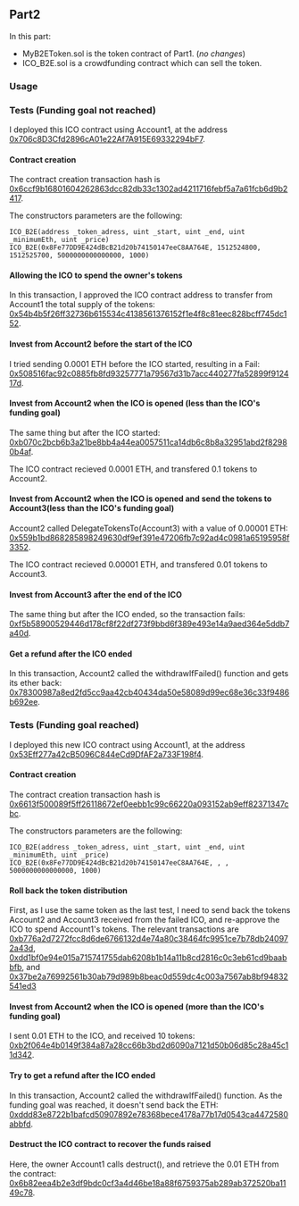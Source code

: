 ## Part2

In this part:

* MyB2EToken.sol is the token contract of Part1. (*no changes*)
* ICO_B2E.sol is a crowdfunding contract which can sell the token.

### Usage






### Tests (Funding goal not reached)

I deployed this ICO contract using Account1, at the address [0x706c8D3Cfd2896cA01e22Af7A915E69332294bF7](https://ropsten.etherscan.io/address/0x706c8D3Cfd2896cA01e22Af7A915E69332294bF7).

#### Contract creation
The contract creation transaction hash is [0x6ccf9b16801604262863dcc82db33c1302ad4211716febf5a7a61fcb6d9b2417](https://ropsten.etherscan.io/tx/0x6ccf9b16801604262863dcc82db33c1302ad4211716febf5a7a61fcb6d9b2417).

The constructors parameters are the following:

```
ICO_B2E(address _token_adress, uint _start, uint _end, uint _minimumEth, uint _price)
ICO_B2E(0x8Fe77DD9E424dBcB21d20b74150147eeC8AA764E, 1512524800, 1512525700, 5000000000000000, 1000)
```

#### Allowing the ICO to spend the owner's tokens

In this transaction, I approved the ICO contract address to transfer from Account1 the total supply of the tokens: [0x54b4b5f26ff32736b615534c4138561376152f1e4f8c81eec828bcff745dc152](https://ropsten.etherscan.io/tx/0x54b4b5f26ff32736b615534c4138561376152f1e4f8c81eec828bcff745dc152).

#### Invest from Account2 before the start of the ICO

I tried sending 0.0001 ETH before the ICO started, resulting in a Fail: [0x508516fac92c0885fb8fd93257771a79567d31b7acc440277fa52899f912417d](https://ropsten.etherscan.io/tx/0x508516fac92c0885fb8fd93257771a79567d31b7acc440277fa52899f912417d).

#### Invest from Account2 when the ICO is opened (less than the ICO's funding goal)

The same thing but after the ICO started: [0xb070c2bcb6b3a21be8bb4a44ea0057511ca14db6c8b8a32951abd2f82980b4af](https://ropsten.etherscan.io/tx/0xb070c2bcb6b3a21be8bb4a44ea0057511ca14db6c8b8a32951abd2f82980b4af).

The ICO contract recieved 0.0001 ETH, and transfered 0.1 tokens to Account2.

#### Invest from Account2 when the ICO is opened and send the tokens to Account3(less than the ICO's funding goal)

Account2 called DelegateTokensTo(Account3) with a value of 0.00001 ETH: [0x559b1bd868285898249630df9ef391e47206fb7c92ad4c0981a65195958f3352](https://ropsten.etherscan.io/tx/0x559b1bd868285898249630df9ef391e47206fb7c92ad4c0981a65195958f3352).

The ICO contract recieved 0.00001 ETH, and transfered 0.01 tokens to Account3.

#### Invest from Account3 after the end of the ICO

The same thing but after the ICO ended, so the transaction fails: [0xf5b58900529446d178cf8f22df273f9bbd6f389e493e14a9aed364e5ddb7a40d](https://ropsten.etherscan.io/tx/0xf5b58900529446d178cf8f22df273f9bbd6f389e493e14a9aed364e5ddb7a40d).

#### Get a refund after the ICO ended

In this transaction, Account2 called the withdrawIfFailed() function and gets its ether back: [0x78300987a8ed2fd5cc9aa42cb40434da50e58089d99ec68e36c33f9486b692ee](https://ropsten.etherscan.io/tx/0x78300987a8ed2fd5cc9aa42cb40434da50e58089d99ec68e36c33f9486b692ee).


### Tests (Funding goal reached)

I deployed this new ICO contract using Account1, at the address [0x53Eff277a42cB5096C844eCd9DfAF2a733F198f4](https://ropsten.etherscan.io/address/0x53Eff277a42cB5096C844eCd9DfAF2a733F198f4).

#### Contract creation
The contract creation transaction hash is [0x6613f500089f5ff26118672ef0eebb1c99c66220a093152ab9eff82371347cbc](https://ropsten.etherscan.io/tx/0x6613f500089f5ff26118672ef0eebb1c99c66220a093152ab9eff82371347cbc).

The constructors parameters are the following:

```
ICO_B2E(address _token_adress, uint _start, uint _end, uint _minimumEth, uint _price)
ICO_B2E(0x8Fe77DD9E424dBcB21d20b74150147eeC8AA764E, , , 5000000000000000, 1000)
```

#### Roll back the token distribution

First, as I use the same token as the last test, I need to send back the tokens Account2 and Account3 received from the failed ICO, and re-approve the ICO to spend Account1's tokens. The relevant transactions are [0xb776a2d7272fcc8d6de6766132d4e74a80c38464fc9951ce7b78db240972a43d](https://ropsten.etherscan.io/tx/0xb776a2d7272fcc8d6de6766132d4e74a80c38464fc9951ce7b78db240972a43d), [0xdd1bf0e94e015a715741755dab6208b1b14a11b8cd2816c0c3eb61cd9baabbfb](https://ropsten.etherscan.io/tx/0xdd1bf0e94e015a715741755dab6208b1b14a11b8cd2816c0c3eb61cd9baabbfb), and [0x37be2a76992561b30ab79d989b8beac0d559dc4c003a7567ab8bf94832541ed3](https://ropsten.etherscan.io/tx/0x37be2a76992561b30ab79d989b8beac0d559dc4c003a7567ab8bf94832541ed3)

#### Invest from Account2 when the ICO is opened (more than the ICO's funding goal)

I sent 0.01 ETH to the ICO, and received 10 tokens: [0xb2f064e4b0149f384a87a28cc66b3bd2d6090a7121d50b06d85c28a45c11d342](https://ropsten.etherscan.io/tx/0xb2f064e4b0149f384a87a28cc66b3bd2d6090a7121d50b06d85c28a45c11d342).

#### Try to get a refund after the ICO ended

In this transaction, Account2 called the withdrawIfFailed() function. As the funding goal was reached, it doesn't send back the ETH: [0xddd83e8722b1bafcd50907892e78368bece4178a77b17d0543ca4472580abbfd](https://ropsten.etherscan.io/tx/0xddd83e8722b1bafcd50907892e78368bece4178a77b17d0543ca4472580abbfd).

#### Destruct the ICO contract to recover the funds raised

Here, the owner Account1 calls destruct(), and retrieve the 0.01 ETH from the contract: [0x6b82eea4b2e3df9bdc0cf3a4d46be18a88f6759375ab289ab372520ba1149c78](https://ropsten.etherscan.io/tx/0x6b82eea4b2e3df9bdc0cf3a4d46be18a88f6759375ab289ab372520ba1149c78).
